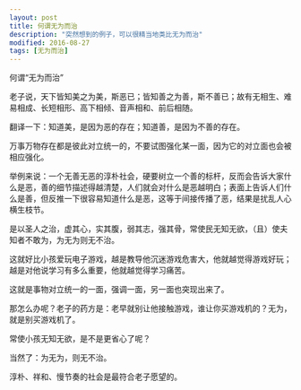 ```yaml
---
layout: post
title: 何谓无为而治
description: "突然想到的例子，可以很精当地类比无为而治"
modified: 2016-08-27
tags: [无为而治]
---
```


何谓“无为而治”

老子说，天下皆知美之为美，斯恶已；皆知善之为善，斯不善已；故有无相生、难易相成、长短相形、高下相倾、音声相和、前后相随。

翻译一下：知道美，是因为恶的存在；知道善，是因为不善的存在。

万事万物存在都是彼此对立统一的，不要试图强化某一面，因为它的对立面也会被相应强化。

举例来说：一个无善无恶的淳朴社会，硬要树立一个善的标杆，反而会告诉大家什么是恶，善的细节描述得越清楚，人们就会对什么是恶越明白；表面上告诉人们什么是善，但反推一下很容易知道什么是恶，这等于间接传播了恶，结果是扰乱人心横生枝节。

是以圣人之治，虚其心，实其腹，弱其志，强其骨，常使民无知无欲，（且）使夫知者不敢为，为无为则无不治。

这就好比小孩爱玩电子游戏，越是教导他沉迷游戏危害大，他就越觉得游戏好玩；越是对他说学习有多么重要，他就越觉得学习痛苦。

这就是事物对立统一的一面，强调一面，另一面也突现出来了。

那怎么办呢？老子的药方是：老早就别让他接触游戏，谁让你买游戏机的？无为，就是别买游戏机了。

常使小孩无知无欲，是不是更省心了呢？

当然了：为无为，则无不治。

淳朴、祥和、慢节奏的社会是最符合老子愿望的。
